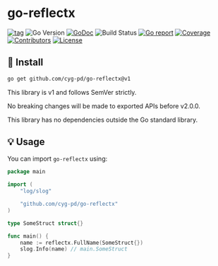 # go-reflectx

[![tag](https://img.shields.io/github/tag/cyg-pd/go-reflectx.svg)](https://github.com/cyg-pd/go-reflectx/releases)
![Go Version](https://img.shields.io/badge/Go-%3E%3D%201.18-%23007d9c)
[![GoDoc](https://godoc.org/github.com/cyg-pd/go-reflectx?status.svg)](https://pkg.go.dev/github.com/cyg-pd/go-reflectx)
![Build Status](https://github.com/cyg-pd/go-reflectx/actions/workflows/test.yml/badge.svg)
[![Go report](https://goreportcard.com/badge/github.com/cyg-pd/go-reflectx)](https://goreportcard.com/report/github.com/cyg-pd/go-reflectx)
[![Coverage](https://img.shields.io/codecov/c/github/cyg-pd/go-reflectx)](https://codecov.io/gh/cyg-pd/go-reflectx)
[![Contributors](https://img.shields.io/github/contributors/cyg-pd/go-reflectx)](https://github.com/cyg-pd/go-reflectx/graphs/contributors)
[![License](https://img.shields.io/github/license/cyg-pd/go-reflectx)](./LICENSE)

## 🚀 Install

```sh
go get github.com/cyg-pd/go-reflectx@v1
```

This library is v1 and follows SemVer strictly.

No breaking changes will be made to exported APIs before v2.0.0.

This library has no dependencies outside the Go standard library.

## 💡 Usage

You can import `go-reflectx` using:

```go
package main

import (
	"log/slog"

	"github.com/cyg-pd/go-reflectx"
)

type SomeStruct struct{}

func main() {
	name := reflectx.FullName(SomeStruct{})
	slog.Info(name) // main.SomeStruct
}
```
